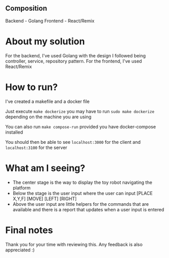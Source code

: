 ## Composition

Backend - Golang
Frontend - React/Remix

# About my solution

For the backend, I've used Golang with the design I followed being controller, service, repository pattern.
For the frontend, I've used React/Remix

# How to run?
I've created a makefile and a docker file

Just execute `make dockerize` you may have to run `sudo make dockerize` depending on the machine you are using

You can also run `make compose-run` provided you have docker-compose installed

You should then be able to see `localhost:3000` for the client and `localhost:3100` for the server

# What am I seeing?
- The center stage is the way to display the toy robot navigating the platform
- Below the stage is the user input where the user can input [PLACE X,Y,F] [MOVE] [LEFT] [RIGHT]
- Above the user input are little helpers for the commands that are available and there is a report that updates when a user input is entered

# Final notes
Thank you for your time with reviewing this. Any feedback is also appreciated :)